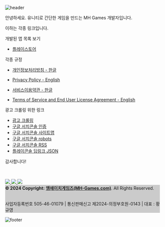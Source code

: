 ![header](https://capsule-render.vercel.app/api?type=waving&color=7F7FD5&text=%20엠에이치게임즈(MH-Games)%20%20&height=200&width="100%"&fontSize=60&fontColor=ffffff)

안녕하세요. 유니티로 간단한 게임을 만드는 MH Games 개발자입니다.

이하는 각종 링크입니다.

개발된 앱 목록 보기
- [플레이스토어](https://play.google.com/store/apps/dev?id=8046038540507244871)


각종 규정
- [개인정보처리방침 - 한글](https://mh-games.com/Privacy/)
- [Privacy Policy - English](https://mh-games.com/Privacy_en/)
  
- [서비스이용약관 - 한글](https://mh-games.com/Service/)
- [Terms of Service and End User License Agreement - English](https://mh-games.com/Service_en/)

  
광고 크롤링 위한 링크
- [광고 크롤링](https://mh-games.com/app-ads.txt)
- [구글 서치콘솔 인증](https://mh-games.com/googlefd894035d5ef7322.html)
- [구글 서치콘솔 사이트맵](https://mh-games.com/sitemap.xml)
- [구글 서치콘솔 robots](https://mh-games.com/robots.txt)
- [구글 서치콘솔 RSS](https://mh-games.com/feed.xml)
- [플레이콘솔 딥링크 JSON](https://mh-games.com/.well-known/assetlinks.json)

감사합니다!


<script async src="https://pagead2.googlesyndication.com/pagead/js/adsbygoogle.js?client=ca-pub-1346337765649621"
     crossorigin="anonymous"></script>

<!-- 디스플레이 광고 -->
<ins class="adsbygoogle"
     style="display:block"
     data-ad-client="ca-pub-1346337765649621"
     data-ad-slot="6732691974"
     data-ad-format="auto"
     data-full-width-responsive="true"></ins>
<script>
     (adsbygoogle = window.adsbygoogle || []).push({});
</script>
<br>
<br>

<footer class="bg-light text-center text-white">
  <!-- 스토어 -->
  <span>
    <a href="https://play.google.com/store/apps/dev?id=8046038540507244871">
      <img src="https://img.shields.io/badge/Store-414141&style=plastic&logo=GooglePlay&logoColor=white&width=238&height=75"/>
    </a>
  </span>
  <!-- 지메일 -->
  <span>
    <a href="https://mail.google.com/mail/?view=cm&fs=1&to=kalehwang410@gmail.com">
      <img src="https://img.shields.io/badge/Gmail-EA4335?style=plastic&logo=GMail&logoColor=white"/>
    </a>
  </span>
  <!-- 깃허브 -->
  <span>
    <a href="https://github.com/MH-Games">
      <img src="https://img.shields.io/badge/Github-181717?style=plastic&logo=Github&logoColor=white"/>
    </a>
  </span>
  <!-- Copyright -->
  <br>
  <div class="w-auto p-3text-center p-3" style="background-color: rgba(0, 0, 0, 0.2);">
    <b> © 2024 Copyright:</b>
    <a class="text-white" href="https://MH-Games.com/"><b>엠에이치게임즈(MH-Games.com)</b></a>. All Rights Reserved.
    <p><br>사업자등록번호 505-46-01079 | 통신판매신고 제2024-의정부호원-0143 | 대표 : 황규영</p>
  </div>
  <!-- Copyright -->
</footer>


![footer](https://capsule-render.vercel.app/api?section=footer&type=waving&color=7F7FD5&width=100%)

